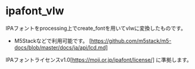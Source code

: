 # ipafont_vlw
IPAフォントをprocessing上でcreate_fontを用いてvlwに変換したものです。
- M5Stackなどで利用可能です。
[https://github.com/m5stack/m5-docs/blob/master/docs/ja/api/lcd.md]


IPAフォントライセンスv1.0[https://moji.or.jp/ipafont/license/]
に準拠します。

